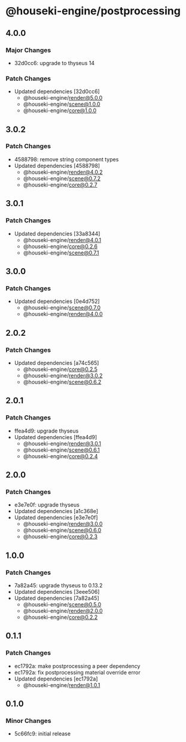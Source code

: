 # @houseki-engine/postprocessing

## 4.0.0

### Major Changes

- 32d0cc6: upgrade to thyseus 14

### Patch Changes

- Updated dependencies [32d0cc6]
  - @houseki-engine/render@5.0.0
  - @houseki-engine/scene@1.0.0
  - @houseki-engine/core@1.0.0

## 3.0.2

### Patch Changes

- 4588798: remove string component types
- Updated dependencies [4588798]
  - @houseki-engine/render@4.0.2
  - @houseki-engine/scene@0.7.2
  - @houseki-engine/core@0.2.7

## 3.0.1

### Patch Changes

- Updated dependencies [33a8344]
  - @houseki-engine/render@4.0.1
  - @houseki-engine/core@0.2.6
  - @houseki-engine/scene@0.7.1

## 3.0.0

### Patch Changes

- Updated dependencies [0e4d752]
  - @houseki-engine/scene@0.7.0
  - @houseki-engine/render@4.0.0

## 2.0.2

### Patch Changes

- Updated dependencies [a74c565]
  - @houseki-engine/core@0.2.5
  - @houseki-engine/render@3.0.2
  - @houseki-engine/scene@0.6.2

## 2.0.1

### Patch Changes

- ffea4d9: upgrade thyseus
- Updated dependencies [ffea4d9]
  - @houseki-engine/render@3.0.1
  - @houseki-engine/scene@0.6.1
  - @houseki-engine/core@0.2.4

## 2.0.0

### Patch Changes

- e3e7e0f: upgrade thyseus
- Updated dependencies [a1c368e]
- Updated dependencies [e3e7e0f]
  - @houseki-engine/render@3.0.0
  - @houseki-engine/scene@0.6.0
  - @houseki-engine/core@0.2.3

## 1.0.0

### Patch Changes

- 7a82a45: upgrade thyseus to 0.13.2
- Updated dependencies [3eee506]
- Updated dependencies [7a82a45]
  - @houseki-engine/scene@0.5.0
  - @houseki-engine/render@2.0.0
  - @houseki-engine/core@0.2.2

## 0.1.1

### Patch Changes

- ec1792a: make postprocessing a peer dependency
- ec1792a: fix postprocessing material override error
- Updated dependencies [ec1792a]
  - @houseki-engine/render@1.0.1

## 0.1.0

### Minor Changes

- 5c66fc9: initial release
